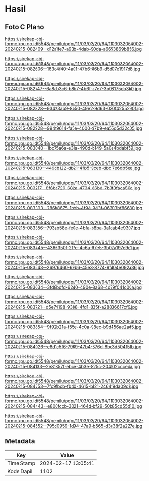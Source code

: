 # Hasil

## Foto C Plano

https://sirekap-obj-formc.kpu.go.id/5548/pemilu/pdpr/11/03/03/20/64/1103032064002-20240215-082409--d12a1fe7-a93b-4dab-90da-a6653869b856.jpg

https://sirekap-obj-formc.kpu.go.id/5548/pemilu/pdpr/11/03/03/20/64/1103032064002-20240215-082606--163c4f40-4a01-47b6-86b9-d5d07e1917d8.jpg

https://sirekap-obj-formc.kpu.go.id/5548/pemilu/pdpr/11/03/03/20/64/1103032064002-20240215-082747--6a8ab3c6-b8b7-4b6f-a7e7-3b08175cb3b0.jpg

https://sirekap-obj-formc.kpu.go.id/5548/pemilu/pdpr/11/03/03/20/64/1103032064002-20240215-082828--93423ab9-8b50-49e2-9d63-030f4255290f.jpg

https://sirekap-obj-formc.kpu.go.id/5548/pemilu/pdpr/11/03/03/20/64/1103032064002-20240215-082928--994f9614-fa5e-4000-97b9-ea55d5d32c05.jpg

https://sirekap-obj-formc.kpu.go.id/5548/pemilu/pdpr/11/03/03/20/64/1103032064002-20240215-083040--1bc75a6a-e31a-490d-b149-5a0e4bdabf59.jpg

https://sirekap-obj-formc.kpu.go.id/5548/pemilu/pdpr/11/03/03/20/64/1103032064002-20240215-083130--449db122-db21-4fb5-9ceb-dbc17e6db5ee.jpg

https://sirekap-obj-formc.kpu.go.id/5548/pemilu/pdpr/11/03/03/20/64/1103032064002-20240215-083217--8f6ba729-682a-4734-86bd-7b3f3faca56c.jpg

https://sirekap-obj-formc.kpu.go.id/5548/pemilu/pdpr/11/03/03/20/64/1103032064002-20240215-083303--286b8675-1bbb-4f94-943f-06203bf86680.jpg

https://sirekap-obj-formc.kpu.go.id/5548/pemilu/pdpr/11/03/03/20/64/1103032064002-20240215-083356--793ab58e-fe0e-4bfa-b8ba-3a1dab4e9307.jpg

https://sirekap-obj-formc.kpu.go.id/5548/pemilu/pdpr/11/03/03/20/64/1103032064002-20240215-083445--4366350f-2f7e-4c6a-97e5-3b02a197e9e1.jpg

https://sirekap-obj-formc.kpu.go.id/5548/pemilu/pdpr/11/03/03/20/64/1103032064002-20240215-083543--26976460-69b6-45e3-8774-9fd04e092a36.jpg

https://sirekap-obj-formc.kpu.go.id/5548/pemilu/pdpr/11/03/03/20/64/1103032064002-20240215-083634--3fd8bdfd-62d0-490e-8a68-4d79f041c00a.jpg

https://sirekap-obj-formc.kpu.go.id/5548/pemilu/pdpr/11/03/03/20/64/1103032064002-20240215-083721--d5e74198-9388-4fd1-835f-a28836617cf9.jpg

https://sirekap-obj-formc.kpu.go.id/5548/pemilu/pdpr/11/03/03/20/64/1103032064002-20240215-083854--9f92b21a-f55e-4c0a-98ec-b9d456ae2ad5.jpg

https://sirekap-obj-formc.kpu.go.id/5548/pemilu/pdpr/11/03/03/20/64/1103032064002-20240215-084026--e8d1c5f6-7969-47b4-876d-8bc3d504f51b.jpg

https://sirekap-obj-formc.kpu.go.id/5548/pemilu/pdpr/11/03/03/20/64/1103032064002-20240215-084133--2e81857f-ebce-4b3e-825c-204f02ccceda.jpg

https://sirekap-obj-formc.kpu.go.id/5548/pemilu/pdpr/11/03/03/20/64/1103032064002-20240215-084253--7fc9fbcb-fb40-4615-b121-2464f9da09d8.jpg

https://sirekap-obj-formc.kpu.go.id/5548/pemilu/pdpr/11/03/03/20/64/1103032064002-20240215-084443--e800fccb-3021-464d-bf29-50b85cd55d10.jpg

https://sirekap-obj-formc.kpu.go.id/5548/pemilu/pdpr/11/03/03/20/64/1103032064002-20240215-084552--795d0959-1d94-47a9-b565-d3e38f2a227e.jpg


## Metadata

| Key        | Value               |
| ---------- | ------------------- |
| Time Stamp | 2024-02-17 13:05:41 |
| Kode Dapil | 1102                |



